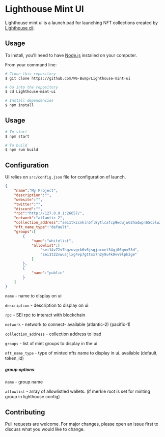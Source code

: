 
# Lighthouse Mint UI

Lighthouse mint ui is a launch pad for launching NFT collections created by [Lighthouse cli](https://github.com/We-Bump/Lighthouse-cli).


  
## Usage
To install, you'll need to have [Node.js](https://nodejs.org/) installed on your computer. 

From your command line:
```bash
# Clone this repository 
$ git clone https://github.com/We-Bump/Lighthouse-mint-ui

# Go into the repository
$ cd Lighthouse-mint-ui

# Install dependencies
$ npm install
```



## Usage
```bash
# To start
$ npm start

# To build
$ npm run build
```
## Configuration

UI relies on `src/config.json` file for configuration of launch.
```json
{
	"name":"My Project",
	"description":"",
	"website":"",
	"twitter":"",
	"discord":"",
	"rpc":"http://127.0.0.1:26657/",
	"network":"atlantic-2",
	"collection_address":"sei1tkzcnkln5fl8ytlcafcp9wdujw62hadwpn65c5lwz668275vlgys8tf88p",
	"nft_name_type":"default",
	"groups":[
		{
			"name":"whitelist",
			"allowlist":[
				"sei14v72v7hgzuvgck6v6jsgjacxnt34gj06qnx53d",
				"sei1t22vwusjlxg4vp7gttsx7n2y9u4k0vv9lpk2ge"
			]
		},
		{
			"name":"public"
		}
	]
}
```
`name` - name to display on ui

`description` - description to display on ui

`rpc` - SEI rpc to interact with blockchain

`network` - network to connect- available (atlantic-2) (pacific-1)

`collection_address` - collection address to load

`groups` - list of mint groups to display in the ui

`nft_name_type` - type of minted nfts name to display in ui. available (default, token_id)

##### group options
`name` - group name

`allowlist` - array of allowlistled wallets. (if merkle root is set for minting group in lighthouse config)


## Contributing

Pull requests are welcome. For major changes, please open an issue first to discuss what you would like to change.